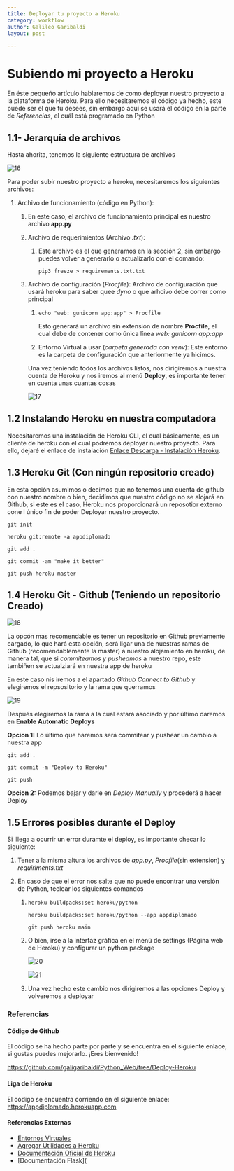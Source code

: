 ```yaml
---
title: Deployar tu proyecto a Heroku
category: workflow
author: Galileo Garibaldi
layout: post

---
```


# Subiendo mi proyecto a Heroku

En éste pequeño artículo hablaremos de como deployar nuestro proyecto a la plataforma de Heroku. Para ello necesitaremos el código ya hecho, este puede ser el que tu desees, sin embargo aquí se usará el código en la parte de *Referencias*, el cuál está programado en Python

## 1.1- Jerarquía de archivos

Hasta ahorita, tenemos la siguiente estructura de archivos

![16](file:///Users/galigaribaldi/Documents/PPropios/Diplo2/wiki/assets/img/Heroku/16.png?lastModify=1626464952)

Para poder subir nuestro proyecto a heroku, necesitaremos los siguientes archivos:

1. Archivo de funcionamiento (código en Python):

   1. En este caso, el archivo de funcionamiento principal es nuestro archivo **app.py**

   2. Archivo de requerimientos (Archivo *.txt*):

      1. Este archivo es el que generamos en la sección 2, sin embargo puedes volver a generarlo o actualizarlo con el comando:

         ```shell
         pip3 freeze > requirements.txt.txt
         ```

   3. Archivo de configuración (*Procfile*): Archivo de configuración que usará heroku para saber quee *dyno* o que arhcivo debe correr como principal

      1. ```shell
         echo "web: gunicorn app:app" > Procfile
         ```

         Esto generará un archivo sin extensión de nombre **Procfile**, el cual debe de contener como única línea *web: gunicorn app:app*

      2. Entorno Virtual a usar (*carpeta generada con venv*): Este entorno es la carpeta de configuración que anteriormente ya hicimos.

      Una vez teniendo todos los archivos listos, nos dirigiremos a nuestra cuenta de Heroku y nos iremos al menú **Deploy**, es importante tener en cuenta unas cuantas cosas

      ![17](file:///Users/galigaribaldi/Documents/PPropios/Diplo2/wiki/assets/img/Heroku/17.png?lastModify=1626464952)

      

      

## 1.2 Instalando Heroku en nuestra computadora

Necesitaremos una instalación de Heroku CLI, el cual básicamente, es un cliente de heroku con el cual podremos deployar nuestro proyecto. Para ello, dejaré el enlace de instalación [Enlace Descarga - Instalación Heroku](https://devcenter.heroku.com/articles/heroku-cli).

## 1.3 Heroku Git (Con ningún repositorio creado)

En esta opción asumimos o decimos que no tenemos una cuenta de github con nuestro nombre o bien, decidimos que nuestro código no se alojará en Github, si este es el caso, Heroku nos proporcionará un reposotior externo cone l único fin de poder Deployar nuestro proyecto.

```shell
git init
```

```shell
heroku git:remote -a appdiplomado
```

```shell
git add .
```

```shell
git commit -am "make it better"
```

```shell
git push heroku master
```

## 1.4 Heroku Git - Github (Teniendo un repositorio Creado)

![18](file:///Users/galigaribaldi/Documents/PPropios/Diplo2/wiki/assets/img/Heroku/18.png?lastModify=1626464952)

La opcón mas recomendable es tener un repositorio en Github previamente cargado, lo que hará esta opción, será ligar una de nuestras ramas de Github (recomendablemente la master) a nuestro alojamiento en heroku, de manera tal, que si *commiteamos y pusheamos* a nuestro repo, este tambiñen se actualziará en nuestra app de heroku

En este caso nis iremos a el apartado *Github Connect to Github* y elegiremos el repsositorio y la rama que querramos

![19](file:///Users/galigaribaldi/Documents/PPropios/Diplo2/wiki/assets/img/Heroku/19.png?lastModify=1626464952)

Después elegiremos la rama a la cual estará asociado y por último daremos en **Enable Automatic Deploys**

**Opcion 1:** Lo último que haremos será commitear y pushear un cambio a nuestra app

```shell
git add .
```

```shell
git commit -m "Deploy to Heroku"
```

```shell
git push
```

**Opcion 2:** Podemos bajar y darle en *Deploy Manually* y procederá a hacer Deploy

## 1.5 Errores posibles durante el Deploy

Si lllega a ocurrir un error duramte el deploy, es importante checar lo siguiente:

1. Tener a la misma altura los archivos de *app.py*, *Procfile*(sin extension) y *requiriments.txt*

2. En caso de que el error nos salte que no puede encontrar una versión de Python, teclear los siguientes comandos

   1. ```shell
      heroku buildpacks:set heroku/python
      ```

      ```shell
      heroku buildpacks:set heroku/python --app appdiplomado
      ```

      ```shell
      git push heroku main
      ```

   2. O bien, irse a la interfaz gráfica en el menú de settings (Página web de Heroku) y configurar un python package

      ![20](file:///Users/galigaribaldi/Documents/PPropios/Diplo2/wiki/assets/img/Heroku/20.png?lastModify=1626464952)

      ![21](file:///Users/galigaribaldi/Documents/PPropios/Diplo2/wiki/assets/img/Heroku/21.png?lastModify=1626464952)

   3. Una vez hecho este cambio nos dirigiremos a las opciones Deploy y volveremos a deployar

### Referencias

#### Código de Github

El código se ha hecho parte por parte y se encuentra en el siguiente enlace, si gustas puedes mejorarlo. ¡Eres bienvenido!

https://github.com/galigaribaldi/Python_Web/tree/Deploy-Heroku

#### Liga de Heroku

El código se encuentra corriendo en el siguiente enlace: https://appdiplomado.herokuapp.com

#### Referencias Externas

- [Entornos Virtuales](https://docs.python.org/es/3/tutorial/venv.html)
- [Agregar Utilidades a Heroku](https://devcenter.heroku.com/categories/add-ons)
- [Documentación Oficial de Heroku](https://devcenter.heroku.com/categories/reference)
- [Documentación Flask](